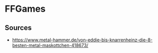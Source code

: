 # FFGames

## Sources
- https://www.metal-hammer.de/von-eddie-bis-knarrenheinz-die-8-besten-metal-maskottchen-418673/
